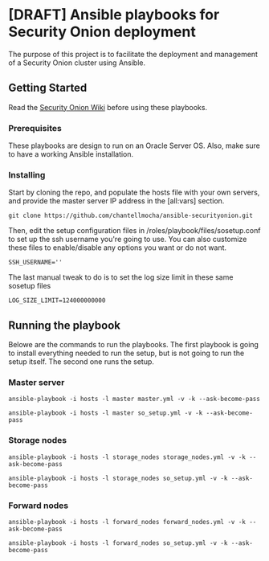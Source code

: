 # [DRAFT] Ansible playbooks for Security Onion deployment

The purpose of this project is to facilitate the deployment and management of a Security Onion cluster using Ansible.

## Getting Started

Read the [Security Onion Wiki]([https://docs.securityonion.net/]) before using these playbooks.


### Prerequisites

These playbooks are design to run on an Oracle Server OS. Also, make sure to have a working Ansible installation.


### Installing

Start by cloning the repo, and populate the hosts file with your own servers, and provide the master server IP address in the [all:vars] section.

```
git clone https://github.com/chantellmocha/ansible-securityonion.git
```

Then, edit the setup configuration files in /roles/playbook/files/sosetup.conf to set up the ssh username you're going to use. You can also customize these files to enable/disable any options you want or do not want.

```
SSH_USERNAME=''
```

The last manual tweak to do is to set the log size limit in these same sosetup files

```
LOG_SIZE_LIMIT=124000000000
```

## Running the playbook

Belowe are the commands to run the playbooks. The first playbook is going to install everything needed to run the setup, but is not going to run the setup itself. The second one runs the setup.

### Master server

```
ansible-playbook -i hosts -l master master.yml -v -k --ask-become-pass
```

```
ansible-playbook -i hosts -l master so_setup.yml -v -k --ask-become-pass
```

### Storage nodes

```
ansible-playbook -i hosts -l storage_nodes storage_nodes.yml -v -k --ask-become-pass
```

```
ansible-playbook -i hosts -l storage_nodes so_setup.yml -v -k --ask-become-pass
```


### Forward nodes

```
ansible-playbook -i hosts -l forward_nodes forward_nodes.yml -v -k --ask-become-pass
```

```
ansible-playbook -i hosts -l forward_nodes so_setup.yml -v -k --ask-become-pass
```
